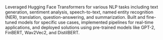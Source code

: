 Leveraged Hugging Face Transformers for various NLP tasks including text generation, sentiment analysis, speech-to-text, named entity recognition (NER), translation, question-answering, and summarization. 
Built and fine-tuned models for specific use cases, implemented pipelines for real-time applications, and deployed solutions using pre-trained models like GPT-2, FinBERT, Wav2Vec2, and DistilBERT.
